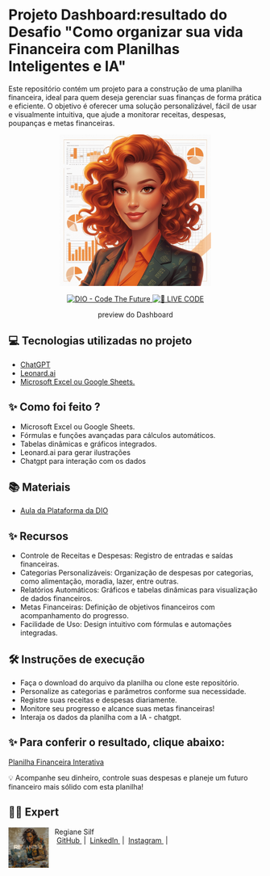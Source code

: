 # Projeto Dashboard:resultado do Desafio "Como organizar sua vida Financeira com Planilhas Inteligentes e IA"
Este repositório contém um projeto para a construção de uma planilha financeira, ideal para quem deseja gerenciar suas finanças de forma prática e eficiente. O objetivo é oferecer uma solução personalizável, fácil de usar e visualmente intuitiva, que ajude a monitorar receitas, despesas, poupanças e metas financeiras.
<p align="center">
<img 
    src="Avatar2.jpg"
    width="300"
/>
</p>

<p align="center">
<a href="https://dio.me/">
    <img 
        src="https://img.shields.io/badge/DIO-Code_The_Future-28DA77?logo=youtube" 
        alt="DIO - Code The Future">
</a>
<a href="https://dio.me/">
<img 
    src="https://img.shields.io/badge/🔴_LIVE_CODE-FF5E72" 
    alt="🔴 LIVE CODE">
</a>
</p>

<p align="center">
    preview do Dashboard
</p>

## 💻 Tecnologias utilizadas no projeto

- [ChatGPT](https://chat.openai.com/) 
- [Leonard.ai](https://leonardo.ai/)
- [Microsoft Excel ou Google Sheets.]()

## ✨ Como foi feito ?

- Microsoft Excel ou Google Sheets.
- Fórmulas e funções avançadas para cálculos automáticos.
- Tabelas dinâmicas e gráficos integrados.
- Leonard.ai para gerar ilustrações
- Chatgpt para interação com os dados


## 📚 Materiais

- [Aula da Plataforma da DIO ](https://web.dio.me/project/como-organizar-sua-vida-financeira-com-planilhas-inteligentes-e-ia/learning/6d861b52-3882-4e6a-9b04-16638a3f3beb?back=/track/coding-the-future-ia-generativa-microsoft-copilot&tab=undefined&moduleId=undefined)

  
## ✨ Recursos
- Controle de Receitas e Despesas: Registro de entradas e saídas financeiras.
- Categorias Personalizáveis: Organização de despesas por categorias, como alimentação, moradia, lazer, entre outras.
- Relatórios Automáticos: Gráficos e tabelas dinâmicas para visualização de dados financeiros.
- Metas Financeiras: Definição de objetivos financeiros com acompanhamento do progresso.
- Facilidade de Uso: Design intuitivo com fórmulas e automações integradas.

## 🛠️ Instruções de execução

- Faça o download do arquivo da planilha ou clone este repositório.
- Personalize as categorias e parâmetros conforme sua necessidade.
- Registre suas receitas e despesas diariamente.
- Monitore seu progresso e alcance suas metas financeiras!
- Interaja os dados da planilha com a IA - chatgpt.

  
 ## ✨ Para conferir o resultado, clique abaixo:

[Planilha Financeira Interativa](Tb_Finan_Trab_DIO.xlsx) 

💡 Acompanhe seu dinheiro, controle suas despesas e planeje um futuro financeiro mais sólido com esta planilha!


## 👨‍💻 Expert

<p>
    <img 
      align=left 
      margin=10 
      width=80 
      src="Slide2.JPG"
    />
    <p>&nbsp&nbsp&nbspRegiane Silf<br>
    &nbsp&nbsp&nbsp
    <a 
        href="https://github.com/Regianesilf">
        GitHub
    </a>
    &nbsp;|&nbsp;
    <a 
        href="https://www.linkedin.com/in/regiane-silf-275bba293/">
        LinkedIn
    </a>
    &nbsp;|&nbsp;
    <a 
        href="">
        Instagram
    </a>
    &nbsp;|&nbsp;</p>
</p>
<br/><br/>
<p>
